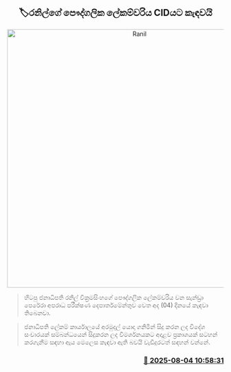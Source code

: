 <p align='center'><b><h2 align='center' title='Ranil's personal secretary summoned to CID'>🏷රනිල්ගේ පෞද්ගලික ලේකම්වරිය CIDයට කැඳවයි</h2></b></p>
<p align='center'><img src='https://helakuru.sgp1.cdn.digitaloceanspaces.com/esana/images/lib/cid[1].jpg' width='600' alt='Ranil's personal secretary summoned to CID'></p>

> හිටපු ජනාධිපති රනිල් වික්‍රමසිංහගේ පෞද්ගලික ලේකම්වරිය වන සැන්ඩ්‍රා පෙරේරා අපරාධ පරීක්ෂණ දෙපාර්තමේන්තුව වෙත අද (04) දිනයේ කැඳවා තිබෙනවා.

> ජනාධිපති ලේකම් කාර්යාලයේ අරමුදල් යොදා ගනිමින් සිදු කරන ලද විදේශ සංචාරයක් සම්බන්ධයෙන් සිදුකරන ලද විමර්ශනයකට අදාළව ප්‍රකාශයක් සටහන් කරගැනීම සඳහා ඇය මෙලෙස කැඳවා ඇති බවයි වැඩිදුරටත් සඳහන් වන්නේ.



<h3 align='right'><a href='https://www.helakuru.lk/esana/p/112410/'>📅 2025-08-04 10:58:31</a></h3>
